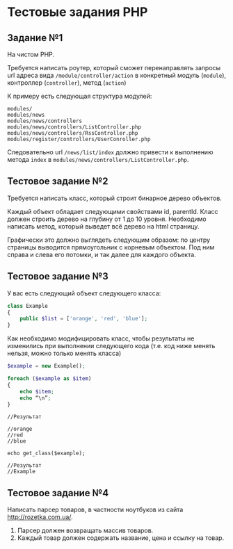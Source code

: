 # Тестовые задания PHP

## Задание №1

На чистом PHP.

Требуется написать роутер, который сможет перенаправлять запросы url адреса 
вида `/module/controller/action` в конкретный модуль (`module`), 
контроллер (`controller`), метод (`action`)

К примеру есть следующая структура модулей:

```
modules/
modules/news
modules/news/controllers
modules/news/controllers/ListController.php
modules/news/controllers/RssController.php
modules/register/controllers/UserConroller.php
```

Следовательно url `/news/list/index` должно привести к выполнению метода `index`
 в `modules/news/controllers/ListController.php`.
 
 ## Тестовое задание №2

Требуется написать класс, который строит бинарное дерево объектов.

Каждый объект обладает следующими свойствами id, parentId. 
Класс должен строить дерево на глубину от 1 до 10 уровня. 
Необходимо написать метод, который выведет всё дерево на html страницу. 

Графически это должно выглядеть следующим образом: 
по центру страницы выводится прямоугольник с корневым объектом. 
Под ним справа и слева его потомки, и так далее для каждого объекта.

## Тестовое задание №3

У вас есть следующий объект следующего класса:

```php
class Example
{
    public $list = ['orange', 'red', 'blue'];
}
```

Как необходимо модифицировать класс, чтобы результаты не изменились при выполнении следующего кода (т.е. код ниже менять нельзя, можно только менять класса)

```php
$example = new Example();

foreach ($example as $item)
{
    echo $item;
    echo “\n”;
}
```
```
//Результат

//orange
//red
//blue

echo get_class($example);

//Результат
//Example
```

## Тестовое задание №4

Написать парсер товаров, в частности ноутбуков из сайта http://rozetka.com.ua/. 

1. Парсер должен возвращать массив товаров. 
2. Каждый товар должен содержать название, цена и ссылку на товар.
